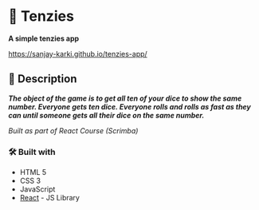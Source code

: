 # :game_die: Tenzies
**A simple tenzies app**

https://sanjay-karki.github.io/tenzies-app/

## :page_with_curl:	Description
**_The object of the game is to get all ten of your dice to show the same number. Everyone gets ten dice. Everyone rolls and rolls as fast as they can until someone gets all their dice on the same number._**

*Built as part of React Course (Scrimba)*

### :hammer_and_wrench:	Built with

- HTML 5
- CSS 3
- JavaScript
- [React](https://reactjs.org/) - JS Library
